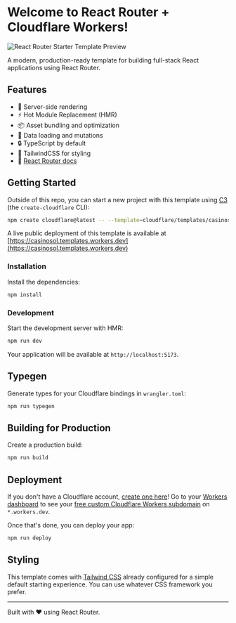 # Welcome to React Router + Cloudflare Workers!

![React Router Starter Template Preview](https://imagedelivery.net/wSMYJvS3Xw-n339CbDyDIA/bfdc2f85-e5c9-4c92-128b-3a6711249800/public)

<!-- dash-content-start -->

A modern, production-ready template for building full-stack React applications using React Router.

## Features

- 🚀 Server-side rendering
- ⚡️ Hot Module Replacement (HMR)
- 📦 Asset bundling and optimization
- 🔄 Data loading and mutations
- 🔒 TypeScript by default
- 🎉 TailwindCSS for styling
- 📖 [React Router docs](https://reactrouter.com/)

<!-- dash-content-end -->

## Getting Started

Outside of this repo, you can start a new project with this template using [C3](https://developers.cloudflare.com/pages/get-started/c3/) (the `create-cloudflare` CLI):

```bash
npm create cloudflare@latest -- --template=cloudflare/templates/casinosol
```

A live public deployment of this template is available at [https://casinosol.templates.workers.dev](https://casinosol.templates.workers.dev)

### Installation

Install the dependencies:

```bash
npm install
```

### Development

Start the development server with HMR:

```bash
npm run dev
```

Your application will be available at `http://localhost:5173`.

## Typegen

Generate types for your Cloudflare bindings in `wrangler.toml`:

```sh
npm run typegen
```

## Building for Production

Create a production build:

```bash
npm run build
```

## Deployment

If you don't have a Cloudflare account, [create one here](https://dash.cloudflare.com/sign-up)! Go to your [Workers dashboard](https://dash.cloudflare.com/?to=%2F%3Aaccount%2Fworkers-and-pages) to see your [free custom Cloudflare Workers subdomain](https://developers.cloudflare.com/workers/configuration/routing/workers-dev/) on `*.workers.dev`.

Once that's done, you can deploy your app:

```sh
npm run deploy
```

## Styling

This template comes with [Tailwind CSS](https://tailwindcss.com/) already configured for a simple default starting experience. You can use whatever CSS framework you prefer.

---

Built with ❤️ using React Router.
